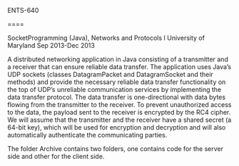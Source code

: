 ENTS-640

====

SocketProgramming (Java), Networks and Protocols I
University of Maryland Sep 2013-­Dec 2013

A distributed networking application in Java consisting of a transmitter and a receiver that can
ensure reliable data transfer. The application uses Java’s UDP sockets (classes DatagramPacket and
DatagramSocket and their methods) and provide the necessary reliable data transfer functionality on the
top of UDP’s unreliable communication services by implementing the data transfer protocol. The data transfer is one-directional with data bytes flowing from the transmitter to the
receiver. To prevent unauthorized access to the data, the payload sent to the receiver is encrypted by
the RC4 cipher. We will assume that the transmitter and the receiver have a shared secret (a 64-bit key),
which will be used for encryption and decryption and will also automatically authenticate the
communicating parties.

The folder Archive contains two folders, one contains code for the server side and other for the client side.
